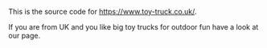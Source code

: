 This is the source code for https://www.toy-truck.co.uk/.

If you are from UK and you like big toy trucks for outdoor fun have a look at our page.
